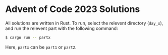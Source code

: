 # Advent of Code 2023 Solutions

All solutions are written in Rust. To run, select the relevent directory (`day_x`), and run the relevent part with the following command:

```sh
$ cargo run -- partx
```

Here, `partx` can be `part1` or `part2`.
